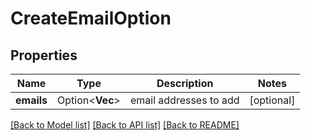 # CreateEmailOption

## Properties

Name | Type | Description | Notes
------------ | ------------- | ------------- | -------------
**emails** | Option<**Vec<String>**> | email addresses to add | [optional]

[[Back to Model list]](../README.md#documentation-for-models) [[Back to API list]](../README.md#documentation-for-api-endpoints) [[Back to README]](../README.md)



